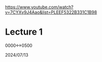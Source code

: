 https://www.youtube.com/watch?v=7CYXy9J4Aao&list=PLEEF5322B331C1B98

# Lecture 1

0000<->0500

2024/07/13
